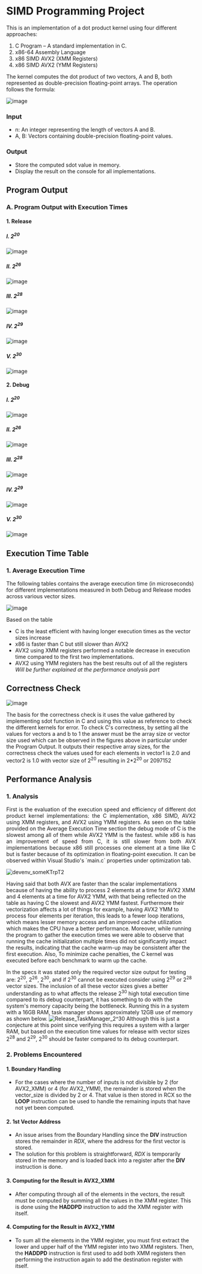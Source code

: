 # SIMD Programming Project
This is an implementation of a dot product kernel using four different approaches:
1. C Program – A standard implementation in C.
2. x86-64 Assembly Language 
3. x86 SIMD AVX2 (XMM Registers) 
4. x86 SIMD AVX2 (YMM Registers) 

The kernel computes the dot product of two vectors, A and B, both represented as double-precision floating-point arrays. The operation follows the formula:

![image](https://github.com/user-attachments/assets/b78fa56c-2bfe-4d15-aed9-3d40b6efd9ee)

### Input
- n: An integer representing the length of vectors A and B.
-  A, B: Vectors containing double-precision floating-point values.

### Output
- Store the computed sdot value in memory.
- Display the result on the console for all implementations.



## Program Output

### A. Program Output with Execution Times

#### 1. Release <br />

##### I. 2<sup>20</sup>

![image](https://github.com/user-attachments/assets/30ca8fb3-e4e4-4e43-a232-1ac3892525c5)

##### II. 2<sup>26</sup>

![image](https://github.com/user-attachments/assets/1f404b04-cf70-4118-9387-d5eb05b4f4c8)

##### III. 2<sup>28</sup>

![image](https://github.com/user-attachments/assets/8fe60eb6-f396-4b85-acfe-1236808087b0)


##### IV. 2<sup>29</sup>

![image](https://github.com/user-attachments/assets/37dce62f-2094-436d-9ec1-b552e5d38afd)


##### V. 2<sup>30</sup>

![image](https://github.com/user-attachments/assets/3ecc4d8a-c0b9-419e-ab3d-d8bdf67c1ccb)



#### 2. Debug <br />

##### I. 2<sup>20</sup>

![image](https://github.com/user-attachments/assets/f08fa98b-35b8-4a46-a009-bce0b7162641)

##### II. 2<sup>26</sup>

![image](https://github.com/user-attachments/assets/bb4f4b7e-930c-45fb-a739-008c1df6b73f)


##### III. 2<sup>28</sup>

![image](https://github.com/user-attachments/assets/d1260fc4-0576-414c-9a12-7fba40e4b5ac)

##### IV. 2<sup>29</sup>

![image](https://github.com/user-attachments/assets/efd5f5b3-05e3-4c11-8326-fa5f7ce7fce2)


##### V. 2<sup>30</sup>

![image](https://github.com/user-attachments/assets/ea621325-9902-4741-8d4c-a8eda5c93fd6)


## Execution Time Table

### 1. Average Execution Time
The following tables contains the average execution time (in microseconds) for different implementations  measured in both Debug and Release modes across various vector sizes.

![image](https://github.com/user-attachments/assets/3b5f2003-f502-49a4-9ce6-818db5970602)

Based on the table 
- C is the least efficient with having longer execution times as the vector sizes increase
- x86 is faster than C but still slower than AVX2
- AVX2 using XMM registers performed a notable decrease in execution time compared to the first two implementations.
- AVX2 using YMM registers has the best results out of all the registers<br />
*Will be further explained at the performance analysis part*

## Correctness Check
![image](https://github.com/user-attachments/assets/ee2d3e06-f407-4580-bf34-74400c3b0238)

The basis for the correctness check is it uses the value gathered by implementing sdot function in C and using this value as reference to check the different kernels for error. To check C's correctness, by setting all the values for vectors a and b to 1 the answer must be the array size or vector size used which can be observed in the figures above in particular under the Program Output. It outputs their respective array sizes, for the correctness check the values used for each elements in vector1 is 2.0 and vector2 is 1.0 with vector size of 2<sup>20</sup> resulting in 2*2<sup>20</sup> or 2097152

## Performance Analysis

### 1. Analysis 
<p align="justify"> 
  First is the evaluation of the execution speed and efficiency of different dot product kernel implementations: the C implementation, x86 SIMD, AVX2 using XMM registers, and AVX2 using YMM registers. As seen on the table provided on the Average Execution Time section the debug mode of C is the slowest among all of them while AVX2 YMM is the fastest. while x86 is has an improvement of speed from C, it is still slower from both AVX implementations because x86 still processes one element at a time like C but is faster because of its optimization in floating-point execution. It can be observed within Visual Studio's `main.c` properties under optimization tab.
  
![devenv_someKTrpT2](https://github.com/user-attachments/assets/51953369-a822-462a-a9ef-901f1e068f6a)

Having said that both AVX are faster than the scalar implementations because of having the ability to process 2 elements at a time for AVX2 XMM and 4 elements at a time for AVX2 YMM, with that being reflected on the table as having C the slowest and AVX2 YMM fastest. Furthermore their vectorization affects a lot of things for example, having AVX2 YMM to process four elements per iteration, this leads to a fewer loop iterations, which means lesser memory access and an improved cache utilization which makes the CPU have a better performance. Moreover, while running the program to gather the execution times we were able to observe that running the cache initialization multiple times did not significantly impact the results, indicating that the cache warm-up may be consistent after the first execution. Also, To minimize cache penalties, the C kernel was executed before each benchmark to warm up the cache. 
</p>

In the specs it was stated only the required vector size output for testing are: 2<sup>20</sup>, 2<sup>26</sup>, 2<sup>30</sup>, and if 2<sup>30</sup> cannot be executed consider using 2<sup>29</sup> or 2<sup>28</sup> vector sizes. The inclusion of all these vector sizes gives a better understanding as to what affects the release 2<sup>30</sup> high total execution time compared to its debug counterpart, it has something to do with the system's memory capacity being the bottleneck. Running this in a system with a 16GB RAM, task manager shows approximately 12GB use of memory as shown below.
![Release_TaskManager_2^30](https://github.com/user-attachments/assets/1da376a0-c379-4cdc-8bf3-6a5a37363333)
Although this is just a conjecture at this point since verifying this requires a system with a larger RAM, but based on the execution time values for release with vector sizes 2<sup>28</sup> and 2<sup>29</sup>, 2<sup>30</sup> should be faster compared to its debug counterpart.

### 2. Problems Encountered

#### 1. Boundary Handling
- For the cases where the number of inputs is not divisible by 2 (for AVX2_XMM) or 4 (for AVX2_YMM), the remainder is stored when the vector_size is divided by 2 or 4. That value is then stored in RCX so the **LOOP** instruction can be used to handle the remaining inputs that have not yet been computed. 
#### 2. 1st Vector Address 
- An issue arises from the Boundary Handling since the **DIV** instruction stores the remainder in *RDX*, where the address for the first vector is stored.
- The solution for this problem is straightforward, *RDX* is temporarily stored in the memory and is loaded back into a register after the **DIV** instruction is done.
#### 3. Computing for the Result in AVX2_XMM
- After computing through all of the elements in the vectors, the result must be computed by summing all the values in the XMM register. This is done using the **HADDPD** instruction to add the XMM register with itself. 
#### 4. Computing for the Result in AVX2_YMM
- To sum all the elements in the YMM register, you must first extract the lower and upper half of the YMM register into two XMM registers. Then, the **HADDPD** instruction is first used to add both XMM registers then performing the instruction again to add the destination register with itself.
